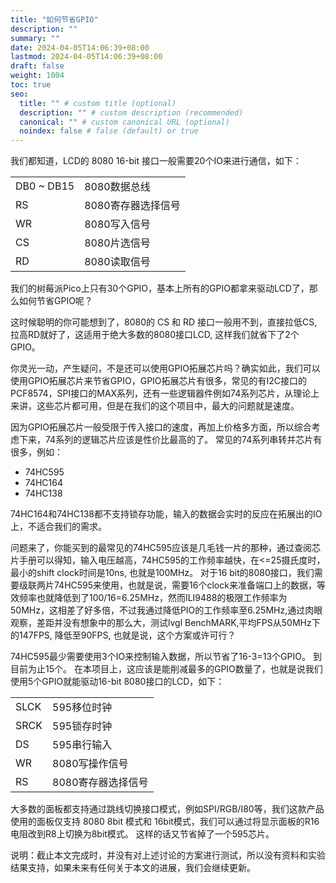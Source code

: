 ```yaml
---
title: "如何节省GPIO"
description: ""
summary: ""
date: 2024-04-05T14:06:39+08:00
lastmod: 2024-04-05T14:06:39+08:00
draft: false
weight: 1004
toc: true
seo:
  title: "" # custom title (optional)
  description: "" # custom description (recommended)
  canonical: "" # custom canonical URL (optional)
  noindex: false # false (default) or true
---
```


我们都知道，LCD的 8080 16-bit 接口一般需要20个IO来进行通信，如下：

| | |
| --- | --- |
| DB0 ~ DB15 | 8080数据总线 |
| RS | 8080寄存器选择信号  |
| WR |  8080写入信号 |
| CS | 8080片选信号|
|RD | 8080读取信号|

我们的树莓派Pico上只有30个GPIO，基本上所有的GPIO都拿来驱动LCD了，那么如何节省GPIO呢？

这时候聪明的你可能想到了，8080的 CS 和 RD 接口一般用不到，直接拉低CS, 拉高RD就好了，这适用于绝大多数的8080接口LCD, 这样我们就省下了2个GPIO。

你灵光一动，产生疑问，不是还可以使用GPIO拓展芯片吗？确实如此，我们可以使用GPIO拓展芯片来节省GPIO，GPIO拓展芯片有很多，常见的有I2C接口的PCF8574，SPI接口的MAX系列，还有一些逻辑器件例如74系列芯片，从理论上来讲，这些芯片都可用，但是在我们的这个项目中，最大的问题就是速度。

因为GPIO拓展芯片一般受限于传入接口的速度，再加上价格多方面，所以综合考虑下来，74系列的逻辑芯片应该是性价比最高的了。 常见的74系列串转并芯片有很多，例如：

- 74HC595
- 74HC164
- 74HC138

74HC164和74HC138都不支持锁存功能，输入的数据会实时的反应在拓展出的IO上，不适合我们的需求。

问题来了，你能买到的最常见的74HC595应该是几毛钱一片的那种，通过查阅芯片手册可以得知，输入电压越高，74HC595的工作频率越快，在<=25摄氏度时，最小的shift clock时间是10ns, 也就是100MHz。 对于16 bit的8080接口，我们需要级联两片74HC595来使用，也就是说，需要16个clock来准备端口上的数据，等效频率也就降低到了100/16=6.25MHz，然而ILI9488的极限工作频率为50MHz，这相差了好多倍，不过我通过降低PIO的工作频率至6.25MHz,通过肉眼观察，差距并没有想象中的那么大，测试lvgl BenchMARK,平均FPS从50MHz下的147FPS, 降低至90FPS, 也就是说，这个方案或许可行？

74HC595最少需要使用3个IO来控制输入数据，所以节省了16-3=13个GPIO。 到目前为止15个。 在本项目上，这应该是能削减最多的GPIO数量了，也就是说我们使用5个GPIO就能驱动16-bit 8080接口的LCD，如下：

| | |
| --- | --- |
| SLCK | 595移位时钟 |
| SRCK | 595锁存时钟  |
| DS |  595串行输入 |
| WR | 8080写操作信号 |
| RS | 8080寄存器选择信号 |

大多数的面板都支持通过跳线切换接口模式，例如SPI/RGB/I80等，我们这款产品使用的面板仅支持
8080 8bit 模式和 16bit模式，我们可以通过将显示面板的R16电阻改到R8上切换为8bit模式。 这样的话又节省掉了一个595芯片。

说明：截止本文完成时，并没有对上述讨论的方案进行测试，所以没有资料和实验结果支持，如果未来有任何关于本文的进展，我们会继续更新。
